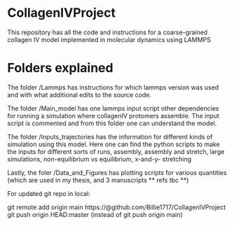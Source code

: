 # CollagenIVProject
This repository has all the code and instructions for a coarse-grained collagen IV model implemented in molecular dynamics using LAMMPS

# Folders explained

The folder /Lammps has instructions for which lammps version was used and with what additional edits to the source code.

The folder /Main_model has one lammps input script other dependencies for running a simulation where collagenIV protomers assemble. The input script is commented and from this folder one can understand the model.

The folder /Inputs_trajectories has the information for different kinds of simulation using this model. Here one can find the python scripts to make the inputs for different sorts of runs, assembly, assembly and stretch, large simulations, non-equilibrium vs equilibrium, x-and-y- stretching

Lastly, the foler /Data_and_Figures has plotting scripts for various quantities (which are used in my thesis, and 3 manuscripts ** refs tbc **)




For updated git repo in local:

git remote add origin main https://<token>@github.com/Billie1717/CollagenIVProject
git push origin HEAD:master (instead of git push origin main)
